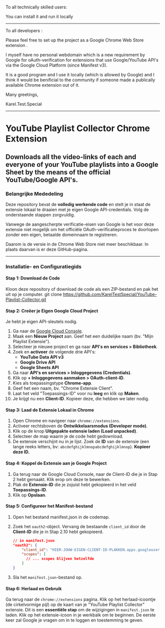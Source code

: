 To all technically skilled users:

You can install it and run it locally

-----

To all developers :

Please feel free to set up the project as a Google Chrome Web Store extension .

I myself have no personal webdomain which is a new requirement by Google for oAuth-verification for extensions that use Google/YouTube API's via the Google Cloud Platform (since Manifest v3).

It is a good program and I use it locally (which is allowed by Google) and I think it would be benificial to the community if someone made a publically available Chrome extension out of it.

Many greetings,

Karel.Test.Special

-----

# YouTube Playlist Collector Chrome Extension

Downloads all the video-links of each and everyone of your YouTube playlists into a Google Sheet by the means of the official YouTube/Google API's. 
-----

### **Belangrijke Mededeling**

Deze repository bevat de **volledig werkende code** en stelt je in staat de extensie lokaal te draaien met je eigen Google API-credentials. Volg de onderstaande stappen zorgvuldig.

Vanwege de aangescherpte verificatie-eisen van Google is het voor deze extensie niet mogelijk om het officiële OAuth-verificatieproces te doorlopen zonder een eigen, betaalde domeinnaam te registreren.

Daarom is de versie in de Chrome Web Store niet meer beschikbaar. In plaats daarvan is er deze GitHub-pagina.

---

### Installatie- en Configuratiegids

#### Stap 1: Download de Code
Kloon deze repository of download de code als een ZIP-bestand en pak het uit op je computer.
  git clone https://github.com/KarelTestSpecial/YouTube-Playlist-Collector.git

#### Stap 2: Creëer je Eigen Google Cloud Project
Je hebt je eigen API-sleutels nodig.

1.  Ga naar de [Google Cloud Console](https://console.cloud.google.com/).
2.  Maak een **Nieuw Project** aan. Geef het een duidelijke naam (bv. "Mijn Playlist Extensie").
3.  Selecteer je nieuwe project en ga naar **API's en services > Bibliotheek**.
4.  Zoek en **activeer** de volgende drie API's:
    *   **YouTube Data API v3**
    *   **Google Drive API**
    *   **Google Sheets API**
5.  Ga naar **API's en services > Inloggegevens (Credentials)**.
6.  Klik op **+ Inloggegevens aanmaken > OAuth-client-ID**.
7.  Kies als toepassingstype **Chrome-app**.
8.  Geef het een naam, bv. "Chrome Extensie Client".
9.  Laat het veld "Toepassings-ID" voor nu **leeg** en klik op **Maken**.
10. Je krijgt nu een **Client-ID**. Kopieer deze, die hebben we later nodig.

#### Stap 3: Laad de Extensie Lokaal in Chrome
1.  Open Chrome en navigeer naar `chrome://extensions`.
2.  Activeer rechtsboven de **Ontwikkelaarsmodus (Developer mode)**.
3.  Klik op de knop **Uitgepakte extensie laden (Load unpacked)**.
4.  Selecteer de map waarin je de code hebt gedownload.
5.  De extensie verschijnt nu in je lijst. Zoek de **ID** van de extensie (een lange reeks letters, bv: `abcdefghijklmnopabcdefghijklmnop`). **Kopieer deze ID.**

#### Stap 4: Koppel de Extensie aan je Google Project
1.  Ga terug naar de Google Cloud Console, naar de Client-ID die je in Stap 2 hebt gemaakt. Klik erop om deze te bewerken.
2.  Plak de **Extensie-ID** die je zojuist hebt gekopieerd in het veld **Toepassings-ID**.
3.  Klik op **Opslaan**.

#### Stap 5: Configureer het Manifest-bestand
1. Open het bestand manifest.json in de codemap.
2.  Zoek het `oauth2`-object. Vervang de bestaande `client_id` door de **Client-ID** die je in Stap 2.10 hebt gekopieerd.

    ```json
    // in manifest.json
    "oauth2": {
        "client_id": "HIER-JOUW-EIGEN-CLIENT-ID-PLAKKEN.apps.googleusercontent.com",
        "scopes": [
          // ... scopes blijven hetzelfde
        ]
    }
    ```

3.  Sla het `manifest.json`-bestand op.

#### Stap 6: Herlaad en Gebruik
Ga terug naar de `chrome://extensions` pagina.
Klik op het herlaad-icoontje (de cirkelvormige pijl) op de kaart van je "YouTube Playlist Collector" extensie. Dit is een **essentiële stap** om de wijzigingen in `manifest.json` te laden.
Klik op het extensie-icoon in je werkbalk om te beginnen. De eerste keer zal Google je vragen om in te loggen en toestemming te geven.
